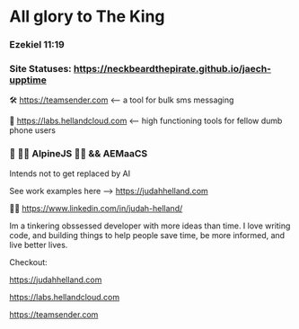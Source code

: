 # All glory to The King
### Ezekiel 11:19

### Site Statuses: https://neckbeardthepirate.github.io/jaech-upptime


🛠️ https://teamsender.com <-- a tool for bulk sms messaging  

🔬 https://labs.hellandcloud.com <-- high functioning tools for fellow dumb phone users
 
### 🌱 🗻🗻 AlpineJS 🗻🗻 && AEMaaCS
Intends not to get replaced by AI

See work examples here --> https://judahhelland.com

💼💼 https://www.linkedin.com/in/judah-helland/


Im a tinkering obssessed developer with more ideas than time. I love writing code, and building things to help people save time, be more informed, and live better lives.

Checkout:  

 https://judahhelland.com  
 
 https://labs.hellandcloud.com  
 
 https://teamsender.com
 
